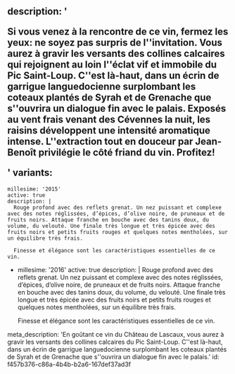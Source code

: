 description: '<p>Si vous venez à la rencontre de ce vin, fermez les yeux: ne soyez pas surpris de l''invitation. Vous aurez à gravir les versants des collines calcaires qui rejoignent au loin l''éclat vif et immobile du Pic Saint-Loup. C''est là-haut, dans un écrin de garrigue languedocienne surplombant les coteaux plantés de Syrah et de Grenache que s''ouvrira un dialogue fin avec le palais. Exposés au vent frais venant des Cévennes la nuit, les raisins développent une intensité aromatique intense. L''extraction tout en douceur par Jean-Benoît privilégie le côté friand du vin. Profitez!</p>'
variants:
  -
    millesime: '2015'
    active: true
    description: |
      Rouge profond avec des reflets grenat. Un nez puissant et complexe avec des notes réglissées, d’épices, d’olive noire, de pruneaux et de fruits noirs. Attaque franche en bouche avec des tanins doux, du volume, du velouté. Une finale très longue et très épicée avec des fruits noirs et petits fruits rouges et quelques notes mentholées, sur un équilibre très frais.
      
      Finesse et élégance sont les caractéristiques essentielles de ce vin.
      
  -
    millesime: '2016'
    active: true
    description: |
      Rouge profond avec des reflets grenat. Un nez puissant et complexe avec des notes réglissées, d’épices, d’olive noire, de pruneaux et de fruits noirs. Attaque franche en bouche avec des tanins doux, du volume, du velouté. Une finale très longue et très épicée avec des fruits noirs et petits fruits rouges et quelques notes mentholées, sur un équilibre très frais.
      
      Finesse et élégance sont les caractéristiques essentielles de ce vin.
      
meta_description: 'En goûtant ce vin du Château de Lascaux, vous aurez à gravir les versants des collines calcaires du Pic Saint-Loup. C''est là-haut, dans un écrin de garrigue languedocienne surplombant les coteaux plantés de Syrah et de Grenache que s''ouvrira un dialogue fin avec le palais.'
id: f457b376-c86a-4b4b-b2a6-167def37ad3f
